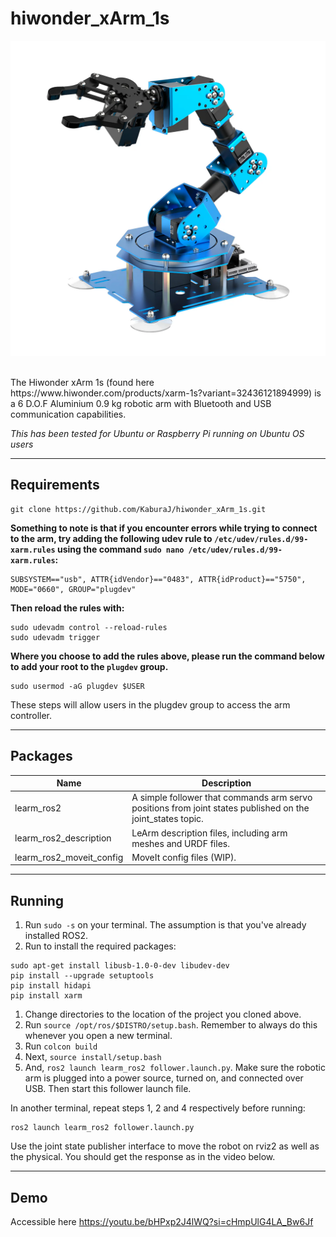 # hiwonder_xArm_1s

![alt text](https://github.com/KaburaJ/hiwonder_xArm_1s/blob/main/image.png)

<br>
The Hiwonder xArm 1s (found here https://www.hiwonder.com/products/xarm-1s?variant=32436121894999) is a 6 D.O.F Aluminium 0.9 kg robotic arm with Bluetooth and USB communication capabilities.

*This has been tested for Ubuntu or Raspberry Pi running on Ubuntu OS users*

---

## Requirements
```
git clone https://github.com/KaburaJ/hiwonder_xArm_1s.git
```

**Something to note is that if you encounter errors while trying to connect to the arm, try adding the following udev rule to `/etc/udev/rules.d/99-xarm.rules` using the command `sudo nano /etc/udev/rules.d/99-xarm.rules`:**
```
SUBSYSTEM=="usb", ATTR{idVendor}=="0483", ATTR{idProduct}=="5750", MODE="0660", GROUP="plugdev"
```
**Then reload the rules with:**
```
sudo udevadm control --reload-rules 
sudo udevadm trigger
```

**Where you choose to add the rules above, please run the command below to add your root to the `plugdev` group.**
```
sudo usermod -aG plugdev $USER
```

These steps will allow users in the plugdev group to access the arm controller.

---

## Packages
| Name | Description | 
|----------|----------|
| learm_ros2   | A simple follower that commands arm servo positions from joint states published on the joint_states topic.   | 
| learm_ros2_description    | LeArm description files, including arm meshes and URDF files.  |
| learm_ros2_moveit_config   | MoveIt config files (WIP).  |

---

## Running
1. Run `sudo -s` on your terminal. The assumption is that you've already installed ROS2.
1. Run to install the required packages:
```
sudo apt-get install libusb-1.0-0-dev libudev-dev
pip install --upgrade setuptools
pip install hidapi
pip install xarm 
```
1. Change directories to the location of the project you cloned above.
1. Run ```source /opt/ros/$DISTRO/setup.bash```. Remember to always do this whenever you open a new terminal.
1. Run ```colcon build```
1. Next, ```source install/setup.bash```
1. And, ```ros2 launch learm_ros2 follower.launch.py```. Make sure the robotic arm is plugged into a power source, turned on, and connected over USB. Then start this follower launch file.

In another terminal, repeat steps 1, 2 and 4 respectively before running:
```
ros2 launch learm_ros2 follower.launch.py
```

Use the joint state publisher interface to move the robot on rviz2 as well as the physical. You should get the response as in the video below.

---

## Demo

Accessible here https://youtu.be/bHPxp2J4lWQ?si=cHmpUlG4LA_Bw6Jf





